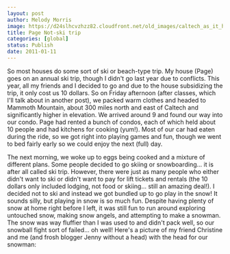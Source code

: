 ```yaml
---
layout: post
author: Melody Morris
image: https://d24slhcvzhzz82.cloudfront.net/old_images/caltech_as_it_happens/6a0105349b8251970b0147e175b369970b.jpg
title: Page Not-ski trip 
categories: [global]
status: Publish
date: 2011-01-11
---
```


So most houses do some sort of ski or beach-type trip. My house (Page) goes on an annual ski trip, though I didn't go last year due to conflicts. This year, all my friends and I decided to go and due to the house subsidizing the trip, it only cost us 10 dollars. So on Friday afternoon (after classes, which I'll talk about in another post), we packed warm clothes and headed to Mammoth Mountain, about 300 miles north and east of Caltech and significantly higher in elevation. We arrived around 9 and found our way into our condo. Page had rented a bunch of condos, each of which held about 10 people and had kitchens for cooking (yum!). Most of our car had eaten during the ride, so we got right into playing games and fun, though we went to bed fairly early so we could enjoy the next (full) day.

The next morning, we woke up to eggs being cooked and a mixture of different plans. Some people decided to go skiing or snowboarding... it is after all called ski trip. However, there were just as many people who either didn't want to ski or didn't want to pay for lift tickets and rentals (the 10 dollars only included lodging, not food or skiing... still an amazing deal!). I decided not to ski and instead we got bundled up to go play in the snow! It sounds silly, but playing in snow is so much fun. Despite having plenty of snow at home right before I left, it was still fun to run around exploring untouched snow, making snow angels, and attempting to make a snowman. The snow was way fluffier than I was used to and didn't pack well, so our snowball fight sort of failed... oh well! Here's a picture of my friend Christine and me (and frosh blogger Jenny without a head) with the head for our snowman:


